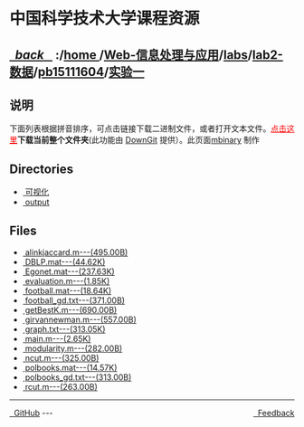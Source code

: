 
<!--
<head>
    <meta http-equiv="content-type" content="text/html; charset=utf-8">
    <title> 中国科学技术大学课程资源</title>
</head>
-->
# 中国科学技术大学课程资源

<div>
  <h2>
    <a href="../index.html">&nbsp;&nbsp;<i class="fa fa-level-up">back </i>&nbsp;&nbsp;</a>
    :/<a href="../../../../../index.html">home <i class="fa fa-home"></i></a>/<a href="../../../../index.html">Web-信息处理与应用</a>/<a href="../../../index.html">labs</a>/<a href="../../index.html">lab2-数据</a>/<a href="../index.html">pb15111604</a>/<a href="index.html">实验一</a>
  </h2>
</div>

## 说明
下面列表根据拼音排序，可点击链接下载二进制文件，或者打开文本文件。<a href="http://downgit.zhoudaxiaa.com/#/home?url=https://github.com/USTC-Resource/USTC-Course/tree/master/Web-信息处理与应用/labs/lab2-数据/pb15111604/实验一" style="color:red" target="_black">点击这里</a>**下载当前整个文件夹**(此功能由 [DownGit](http://downgit.zhoudaxiaa.com) 提供）。此页面[mbinary](https://mbinary.xyz) 制作

## Directories
<ul><li><a href="可视化/index.html"><i class="fa fa-folder"></i>&nbsp;可视化</a></li>
<li><a href="output/index.html"><i class="fa fa-folder"></i>&nbsp;output</a></li></ul>

## Files
<ul><li><a href="https://raw.githubusercontent.com/USTC-Resource/USTC-Course/master/Web-信息处理与应用/labs/lab2-数据/pb15111604/实验一/alinkjaccard.m"><i class="fa fa-file-code-o"></i>&nbsp;alinkjaccard.m---(495.00B)</a></li>
<li><a href="https://raw.githubusercontent.com/USTC-Resource/USTC-Course/master/Web-信息处理与应用/labs/lab2-数据/pb15111604/实验一/DBLP.mat"><i class="fa fa-pencil-square-o"></i>&nbsp;DBLP.mat---(44.62K)</a></li>
<li><a href="https://raw.githubusercontent.com/USTC-Resource/USTC-Course/master/Web-信息处理与应用/labs/lab2-数据/pb15111604/实验一/Egonet.mat"><i class="fa fa-pencil-square-o"></i>&nbsp;Egonet.mat---(237.63K)</a></li>
<li><a href="https://raw.githubusercontent.com/USTC-Resource/USTC-Course/master/Web-信息处理与应用/labs/lab2-数据/pb15111604/实验一/evaluation.m"><i class="fa fa-file-code-o"></i>&nbsp;evaluation.m---(1.85K)</a></li>
<li><a href="https://raw.githubusercontent.com/USTC-Resource/USTC-Course/master/Web-信息处理与应用/labs/lab2-数据/pb15111604/实验一/football.mat"><i class="fa fa-pencil-square-o"></i>&nbsp;football.mat---(18.64K)</a></li>
<li><a href="https://raw.githubusercontent.com/USTC-Resource/USTC-Course/master/Web-信息处理与应用/labs/lab2-数据/pb15111604/实验一/football_gd.txt"><i class="fa fa-pencil-square-o"></i>&nbsp;football_gd.txt---(371.00B)</a></li>
<li><a href="https://raw.githubusercontent.com/USTC-Resource/USTC-Course/master/Web-信息处理与应用/labs/lab2-数据/pb15111604/实验一/getBestK.m"><i class="fa fa-file-code-o"></i>&nbsp;getBestK.m---(690.00B)</a></li>
<li><a href="https://raw.githubusercontent.com/USTC-Resource/USTC-Course/master/Web-信息处理与应用/labs/lab2-数据/pb15111604/实验一/girvannewman.m"><i class="fa fa-file-code-o"></i>&nbsp;girvannewman.m---(557.00B)</a></li>
<li><a href="https://raw.githubusercontent.com/USTC-Resource/USTC-Course/master/Web-信息处理与应用/labs/lab2-数据/pb15111604/实验一/graph.txt"><i class="fa fa-pencil-square-o"></i>&nbsp;graph.txt---(313.05K)</a></li>
<li><a href="https://raw.githubusercontent.com/USTC-Resource/USTC-Course/master/Web-信息处理与应用/labs/lab2-数据/pb15111604/实验一/main.m"><i class="fa fa-file-code-o"></i>&nbsp;main.m---(2.65K)</a></li>
<li><a href="https://raw.githubusercontent.com/USTC-Resource/USTC-Course/master/Web-信息处理与应用/labs/lab2-数据/pb15111604/实验一/modularity.m"><i class="fa fa-file-code-o"></i>&nbsp;modularity.m---(282.00B)</a></li>
<li><a href="https://raw.githubusercontent.com/USTC-Resource/USTC-Course/master/Web-信息处理与应用/labs/lab2-数据/pb15111604/实验一/ncut.m"><i class="fa fa-file-code-o"></i>&nbsp;ncut.m---(325.00B)</a></li>
<li><a href="https://raw.githubusercontent.com/USTC-Resource/USTC-Course/master/Web-信息处理与应用/labs/lab2-数据/pb15111604/实验一/polbooks.mat"><i class="fa fa-pencil-square-o"></i>&nbsp;polbooks.mat---(14.57K)</a></li>
<li><a href="https://raw.githubusercontent.com/USTC-Resource/USTC-Course/master/Web-信息处理与应用/labs/lab2-数据/pb15111604/实验一/polbooks_gd.txt"><i class="fa fa-pencil-square-o"></i>&nbsp;polbooks_gd.txt---(313.00B)</a></li>
<li><a href="https://raw.githubusercontent.com/USTC-Resource/USTC-Course/master/Web-信息处理与应用/labs/lab2-数据/pb15111604/实验一/rcut.m"><i class="fa fa-file-code-o"></i>&nbsp;rcut.m---(263.00B)</a></li></ul>

---
<div style="text-decration:underline;display:inline">
  <a href="https://github.com/USTC-Resource/USTC-Course.git" target="_blank" rel="external"><i class="fa fa-github"></i>&nbsp; GitHub</a>
  <a href="mailto:&#122;huheqin1@gmail?subject=反馈与建议" style="float:right" target="_blank" rel="external"><i class="fa fa-envelope"></i>&nbsp; Feedback</a>
</div>
---


